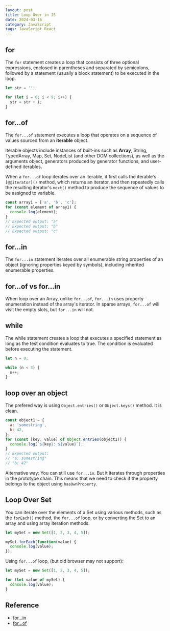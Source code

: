 ```yaml
---
layout: post
title: Loop Over in JS
date: 2024-03-16
category: JavaScript
tags: JavaScript React
---
```


## for

The `for` statement creates a loop that consists of three optional expressions, enclosed in parentheses and separated by semicolons, followed by a statement (usually a block statement) to be executed in the loop.

```js
let str = '';

for (let i = 0; i < 9; i++) {
  str = str + i;
}
```

## for...of

The `for...of` statement executes a loop that operates on a sequence of values sourced from an **iterable** object. 

Iterable objects include instances of built-ins such as **Array**, String, TypedArray, Map, Set, NodeList (and other DOM collections), as well as the arguments object, generators produced by generator functions, and user-defined iterables.

When a `for...of` loop iterates over an iterable, it first calls the iterable's `[@@iterator]()` method, which returns an iterator, and then repeatedly calls the resulting iterator's `next()` method to produce the sequence of values to be assigned to variable.

```js
const array1 = ['a', 'b', 'c'];
for (const element of array1) {
  console.log(element);
}
// Expected output: "a"
// Expected output: "b"
// Expected output: "c"
```

## for...in

The `for...in` statement iterates over all enumerable string properties of an object (ignoring properties keyed by symbols), including inherited enumerable properties.

## for...of vs for...in

When loop over an Array, unlike `for...of`, `for...in` uses property enumeration instead of the array's iterator. In sparse arrays, `for...of` will visit the empty slots, but `for...in` will not.

## while
The while statement creates a loop that executes a specified statement as long as the test condition evaluates to true. The condition is evaluated before executing the statement.

```js
let n = 0;

while (n < 3) {
  n++;
}
```

## loop over an object

The prefered way is using `Object.entries()` or `Object.keys()` method. It is clean. 
```js
const object1 = {
  a: 'somestring',
  b: 42,
};
for (const [key, value] of Object.entries(object1)) {
  console.log(`${key}: ${value}`);
}
// Expected output:
// "a: somestring"
// "b: 42"
```

Alternative way: You can still use `for...in`. But it iterates through properties in the prototype chain. This means that we need to check if the property belongs to the object using `hasOwnProperty`.

## Loop Over Set

You can iterate over the elements of a Set using various methods, such as the `forEach()` method, the `for...of` loop, or by converting the Set to an array and using array iteration methods.

```ts
let mySet = new Set([1, 2, 3, 4, 5]);

mySet.forEach(function(value) {
  console.log(value);
});

```
Using `for...of` loop, (but old browser may not support):
```ts
let mySet = new Set([1, 2, 3, 4, 5]);

for (let value of mySet) {
  console.log(value);
}
```
## Reference

- [for...in](https://developer.mozilla.org/en-US/docs/Web/JavaScript/Reference/Statements/for...in)
- [for...of](https://developer.mozilla.org/en-US/docs/Web/JavaScript/Reference/Statements/for...of)